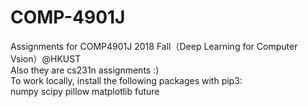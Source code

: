 ﻿# COMP-4901J
Assignments for COMP4901J 2018 Fall（Deep Learning for Computer Vsion）@HKUST <br>
Also they are cs231n assignments :)<br>
To work locally, install the following packages with pip3:<br>
numpy scipy pillow matplotlib future
